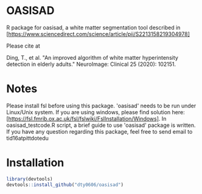 # OASISAD
R package for oasisad, a white matter segmentation tool described in [https://www.sciencedirect.com/science/article/pii/S2213158219304978]

Please cite at

Ding, T., et al. "An improved algorithm of white matter hyperintensity detection in elderly adults." NeuroImage: Clinical 25 (2020): 102151.

# Notes
Please install fsl before using this package.
'oasisad' needs to be run under Linux/Unix system. If you are using windows, please find solution here: [https://fsl.fmrib.ox.ac.uk/fsl/fslwiki/FslInstallation/Windows].
In oasisad_testcode.R script, a brief guide to use 'oasisad' package is written.
If you have any question regarding this package, feel free to send email to tid16atpittdotedu

# Installation
```r
library(devtools)
devtools::install_github("dty0606/oasisad")
```
